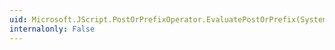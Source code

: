 ```yaml
---
uid: Microsoft.JScript.PostOrPrefixOperator.EvaluatePostOrPrefix(System.Object@)
internalonly: False
---
```

